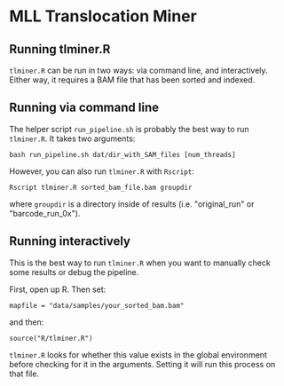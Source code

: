 MLL Translocation Miner
=======================

Running tlminer.R
-----------------

`tlminer.R` can be run in two ways: via command line, and
interactively. Either way, it requires a BAM file that has been sorted
and indexed.

Running via command line
------------------------

The helper script `run_pipeline.sh` is probably the best way to run
`tlminer.R`. It takes two arguments:

    bash run_pipeline.sh dat/dir_with_SAM_files [num_threads]

However, you can also run `tlminer.R` with `Rscript`:

    Rscript tlminer.R sorted_bam_file.bam groupdir

where `groupdir` is a directory inside of results (i.e. "original_run"
or "barcode_run_0x").

Running interactively
---------------------

This is the best way to run `tlminer.R` when you want to manually
check some results or debug the pipeline.


First, open up R. Then set:

    mapfile = "data/samples/your_sorted_bam.bam"

and then:

    source("R/tlminer.R")


`tlminer.R` looks for whether this value exists in the global
environment before checking for it in the arguments. Setting it will
run this process on that file.

